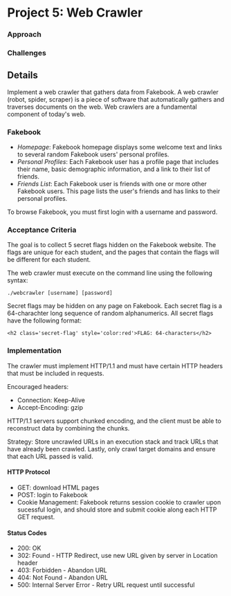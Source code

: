 # Project 5: Web Crawler

### Approach

### Challenges

## Details
Implement a web crawler that gathers data from Fakebook. A web crawler (robot, spider, scraper) is a piece of software that automatically gathers and traverses documents on the web. Web crawlers are a fundamental component of today's web.

### Fakebook
- *Homepage*: Fakebook homepage displays some welcome text and links to several random Fakebook users' personal profiles.
- *Personal Profiles*: Each Fakebook user has a profile page that includes their name, basic demographic information, and a link to their list of friends.
- *Friends List*: Each Fakebook user is friends with one or more other Fakebook users. This page lists the user's friends and has links to their personal profiles.

To browse Fakebook, you must first login with a username and password.

### Acceptance Criteria
The goal is to collect 5 secret flags hidden on the Fakebook website. The flags are unique for each student, and the pages that contain the flags will be different for each student.

The web crawler must execute on the command line using the following syntax:

`./webcrawler [username] [password]`

Secret flags may be hidden on any page on Fakebook. Each secret flag is a 64-charachter long sequence of random alphanumerics. All secret flags have the following format:

`<h2 class='secret-flag' style='color:red'>FLAG: 64-characters</h2>`

### Implementation
The crawler must implement HTTP/1.1 and must have certain HTTP headers that must be included in requests.

Encouraged headers: 
- Connection: Keep-Alive
- Accept-Encoding: gzip

HTTP/1.1 servers support chunked encoding, and the client must be able to reconstruct data by combining the chunks.

Strategy: Store uncrawled URLs in an execution stack and track URLs that have already been crawled. Lastly, only crawl target domains and ensure that each URL passed is valid.

#### HTTP Protocol
- GET: download HTML pages
- POST: login to Fakebook
- Cookie Management: Fakebook returns session cookie to crawler upon sucessful login, and should store and submit cookie along each HTTP GET request.

#### Status Codes
- 200: OK
- 302: Found - HTTP Redirect, use new URL given by server in Location header
- 403: Forbidden - Abandon URL
- 404: Not Found - Abandon URL
- 500: Internal Server Error - Retry URL request until successful


